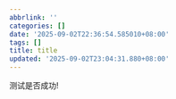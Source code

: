 ```yaml
---
abbrlink: ''
categories: []
date: '2025-09-02T22:36:54.585010+08:00'
tags: []
title: title
updated: '2025-09-02T23:04:31.880+08:00'
---
```

测试是否成功!
